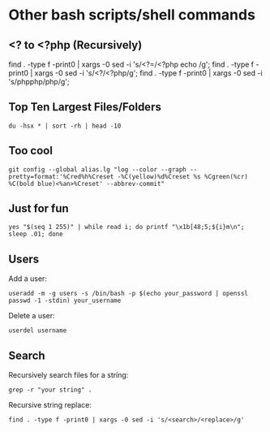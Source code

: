 # Other bash scripts/shell commands

## <? to <?php (Recursively)

find . -type f -print0 | xargs -0 sed -i 's/<?=/<?php echo /g';
find . -type f -print0 | xargs -0 sed -i 's/<?/<?php/g';
find . -type f -print0 | xargs -0 sed -i 's/phpphp/php/g';

## Top Ten Largest Files/Folders

`du -hsx * | sort -rh | head -10`

## Too cool

`git config --global alias.lg "log --color --graph --pretty=format:'%Cred%h%Creset -%C(yellow)%d%Creset %s %Cgreen(%cr) %C(bold blue)<%an>%Creset' --abbrev-commit"`

## Just for fun

`yes "$(seq 1 255)" | while read i; do printf "\x1b[48;5;${i}m\n"; sleep .01; done`

## Users

Add a user:

`useradd -m -g users -s /bin/bash -p $(echo your_password | openssl passwd -1 -stdin) your_username`

Delete a user:

`userdel username`

## Search

Recursively search files for a string:

`grep -r "your string" .`

Recursive string replace:

`find . -type f -print0 | xargs -0 sed -i 's/<search>/<replace>/g'`

